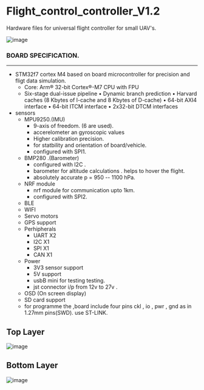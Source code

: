 # Flight_control_controller_V1.2
Hardware files for universal flight controller for small UAV's. 

![image](https://github.com/Himanshukohale22/Flight_control_controller_V1.2/assets/114358863/12f31b0a-7cc5-4ecb-81cb-66affb741de1)

### BOARD SPECIFICATION.
---

* STM32f7 cortex M4 based on board microcontroller for precision and fligt data simulation.
  * Core: Arm® 32-bit Cortex®-M7 CPU with FPU
  * Six-stage dual-issue pipeline
  • Dynamic branch prediction
  • Harvard caches (8 Kbytes of I-cache and 8 Kbytes of D-cache)
  • 64-bit AXI4 interface
  • 64-bit ITCM interface
  • 2x32-bit DTCM interfaces 
* sensors
  * MPU9250.(IMU)
    *  9-axis of freedom. (6 are used).
    * accerelometer an gyroscopic values
    * Higher calibration precision.
    * for statbility and orientation of board/vehicle.
    * configured with SPI1.
  * BMP280 .(Barometer)
    * configured with I2C .
    * barometer for altitude calculations . helps to hover the flight.
    * absolutely accurate p = 950 -- 1100 hPa.
  * NRF module
    * nrf module for communication upto 1km.
    * configured with SPI2.
  * BLE
  * WIFI
  * Servo motors
  * GPS support
  * Perhipherals
    * UART X2
    * I2C  X1
    * SPI  X1
    * CAN  X1
  * Power 
    * 3V3 sensor support
    * 5V support
    * usbB mini for testing testing.
    * jst connector i/p from 12v to 27v .
  * OSD (On screen display)
  * SD card support
  * for programme the ,board include four pins ckl , io , pwr , gnd as in 1.27mm pins(SWD). use ST-LINK.


Top Layer
---

![image](https://github.com/Himanshukohale22/Flight_control_controller_V1.2/assets/114358863/21d47a12-9952-4f71-b3aa-9ab9d2a3119d)

Bottom Layer 
---
![image](https://github.com/Himanshukohale22/Flight_control_controller_V1.2/assets/114358863/2708bd42-c3c5-4f01-875b-15fd231d8984)



